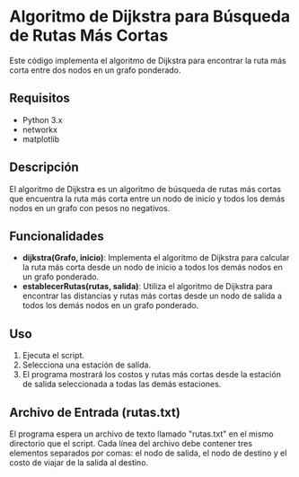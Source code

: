 # Algoritmo de Dijkstra para Búsqueda de Rutas Más Cortas

Este código implementa el algoritmo de Dijkstra para encontrar la ruta más corta entre dos nodos en un grafo ponderado.

## Requisitos

- Python 3.x
- networkx
- matplotlib

## Descripción

El algoritmo de Dijkstra es un algoritmo de búsqueda de rutas más cortas que encuentra la ruta más corta entre un nodo de inicio y todos los demás nodos en un grafo con pesos no negativos. 

## Funcionalidades

- **dijkstra(Grafo, inicio)**: Implementa el algoritmo de Dijkstra para calcular la ruta más corta desde un nodo de inicio a todos los demás nodos en un grafo ponderado.
- **establecerRutas(rutas, salida)**: Utiliza el algoritmo de Dijkstra para encontrar las distancias y rutas más cortas desde un nodo de salida a todos los demás nodos en un grafo ponderado.

## Uso

1. Ejecuta el script.
2. Selecciona una estación de salida.
3. El programa mostrará los costos y rutas más cortas desde la estación de salida seleccionada a todas las demás estaciones.

## Archivo de Entrada (rutas.txt)

El programa espera un archivo de texto llamado "rutas.txt" en el mismo directorio que el script. Cada línea del archivo debe contener tres elementos separados por comas: el nodo de salida, el nodo de destino y el costo de viajar de la salida al destino.
